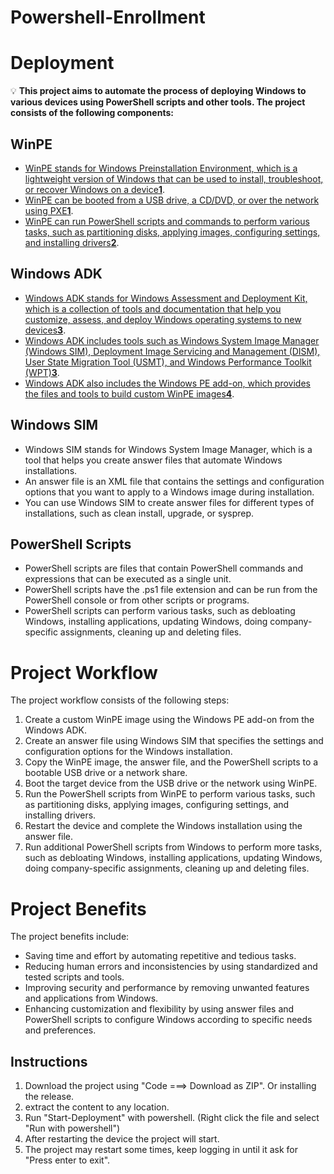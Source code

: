 # Powershell-Enrollment

# Deployment


💡 **This project aims to automate the process of deploying Windows to various devices using PowerShell scripts and other tools. The project consists of the following components:**


## WinPE

- [WinPE stands for Windows Preinstallation Environment, which is a lightweight version of Windows that can be used to install, troubleshoot, or recover Windows on a device**1**](https://learn.microsoft.com/en-us/powershell/scripting/dev-cross-plat/vscode/using-vscode?view=powershell-7.3).
- [WinPE can be booted from a USB drive, a CD/DVD, or over the network using PXE**1**](https://learn.microsoft.com/en-us/powershell/scripting/dev-cross-plat/vscode/using-vscode?view=powershell-7.3).
- [WinPE can run PowerShell scripts and commands to perform various tasks, such as partitioning disks, applying images, configuring settings, and installing drivers**2**](https://adamtheautomator.com/powershell-script-examples/).

## Windows ADK

- [Windows ADK stands for Windows Assessment and Deployment Kit, which is a collection of tools and documentation that help you customize, assess, and deploy Windows operating systems to new devices**3**](https://superuser.com/questions/1766329/how-to-create-a-new-powershell-project-from-visual-studio).
- [Windows ADK includes tools such as Windows System Image Manager (Windows SIM), Deployment Image Servicing and Management (DISM), User State Migration Tool (USMT), and Windows Performance Toolkit (WPT)**3**](https://superuser.com/questions/1766329/how-to-create-a-new-powershell-project-from-visual-studio).
- [Windows ADK also includes the Windows PE add-on, which provides the files and tools to build custom WinPE images**4**](https://www.guru99.com/powershell-tutorial.html).

## Windows SIM

- Windows SIM stands for Windows System Image Manager, which is a tool that helps you create answer files that automate Windows installations.
- An answer file is an XML file that contains the settings and configuration options that you want to apply to a Windows image during installation.
- You can use Windows SIM to create answer files for different types of installations, such as clean install, upgrade, or sysprep.

## PowerShell Scripts

- PowerShell scripts are files that contain PowerShell commands and expressions that can be executed as a single unit.
- PowerShell scripts have the .ps1 file extension and can be run from the PowerShell console or from other scripts or programs.
- PowerShell scripts can perform various tasks, such as debloating Windows, installing applications, updating Windows, doing company-specific assignments, cleaning up and deleting files.

# Project Workflow

The project workflow consists of the following steps:

1. Create a custom WinPE image using the Windows PE add-on from the Windows ADK.
2. Create an answer file using Windows SIM that specifies the settings and configuration options for the Windows installation.
3. Copy the WinPE image, the answer file, and the PowerShell scripts to a bootable USB drive or a network share.
4. Boot the target device from the USB drive or the network using WinPE.
5. Run the PowerShell scripts from WinPE to perform various tasks, such as partitioning disks, applying images, configuring settings, and installing drivers.
6. Restart the device and complete the Windows installation using the answer file.
7. Run additional PowerShell scripts from Windows to perform more tasks, such as debloating Windows, installing applications, updating Windows, doing company-specific assignments, cleaning up and deleting files.

# Project Benefits

The project benefits include:

- Saving time and effort by automating repetitive and tedious tasks.
- Reducing human errors and inconsistencies by using standardized and tested scripts and tools.
- Improving security and performance by removing unwanted features and applications from Windows.
- Enhancing customization and flexibility by using answer files and PowerShell scripts to configure Windows according to specific needs and preferences.


## Instructions
1. Download the project using "Code ===> Download as ZIP". Or installing the release.
2. extract the content to any location.
3. Run "Start-Deployment" with powershell. (Right click the file and select "Run with powershell")
4. After restarting the device the project will start.
5. The project may restart some times, keep logging in until it ask for "Press enter to exit".


